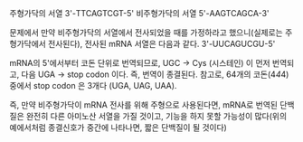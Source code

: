 주형가닥의 서열 3'-TTCAGTCGT-5'
비주형가닥의 서열 5'-AAGTCAGCA-3'

문제에서 만약 비주형가닥의 서열에서 전사되었을 때를 가정하라고 했으니(실제로는 주형가닥에서 전사된다), 전사된 mRNA 서열은 다음과 같다.
3'-UUCAGUCGU-5'

mRNA의 5'에서부터 코돈 단위로 번역되므로, UGC -> Cys (시스테인) 이 먼저 번역되고, 다음 UGA -> stop codon 이다. 즉, 번역이 종결된다.
참고로, 64개의 코돈(4*4*4) 중에서 stop codon 은 3개다 (UGA, UAG, UAA).

즉, 만약 비주형가닥이 mRNA 전사를 위해 주형으로 사용된다면, mRNA로 번역된 단백질은 완전히 다른 아미노산 서열을 가질 것이고, 기능을 하지 못할 가능성이 많다(위의 예에서처럼 종결신호가 중간에 나타나면, 짧은 단백질이 될 것이다)   

